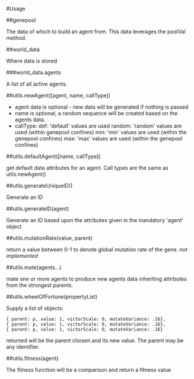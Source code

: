 #Usage

##genepool

The data of which to build an agent from. This data leverages the poolVal method.

##world_data

Where data is stored

###world_data.agents

A list of all active agents.

##utils.newAgent([agent, name, callType])

+ agent data is optional - new data will be generated if nothing is passed
+ name is optional, a random sequence will be created based on the agents data.
+ callType: 
    def: 'default' values are used
    random: 'random' values are used (within genepool confines)
    min: 'min' values are used (within the genepool confines)
    max: 'max' values are used (within the genepool confines)

##utils.defaultAgent([name, callType])

get default data attributes for an agent. Call types are the same as utils.newAgent()

##utils.generateUniqueID()

Generate an ID


##utils.generateID(agent) 

Generate an ID based upon the attributes given in the mandatory 'agent' object


##utils.mutationRate(value, parent)

return a value between 0-1 to denote global mutation rate of the gene.
_not implemented_

##utils.mate(agents...)

mate one or more agents to produce new agents data inheriting attirbutes from 
the strongest parents.


##utils.wheelOfFortune(propertyList)

Supply a list of objects:

    { parent: p, value: 1, victorScale: 0, mutateVariance: .16},
    { parent: p, value: 1, victorScale: 0, mutateVariance: .16},
    { parent: p, value: 1, victorScale: 0, mutateVariance: .16}

returned will be the parent chosen and its new value.
The parent may be any identifier.

##utils.fitness(agent)

The fitness function will be a comparison and return a fitness value